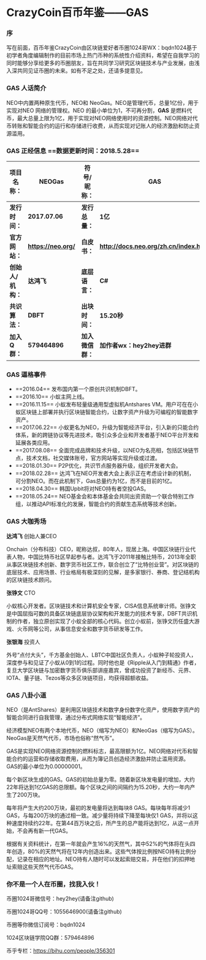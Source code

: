 
# CrazyCoin百币年鉴——GAS

### 序
写在前面，百币年鉴CrazyCoin由区块链爱好者币圈1024哥WX：bqdn1024基于初学者角度编辑制作的目前市场上热门币种的系统性介绍资料，希望在自我学习的同时能够分享给更多的币圈朋友，旨在共同学习研究区块链技术与产业发展，由浅入深共同见证币圈的未来。如有不足之处，还请多提意见。

### GAS 人话简介

NEO中内置两种原生代币，NEO和 NeoGas。NEO是管理代币，总量1亿份，用于实现对NEO 网络的管理权。NEO 的最小单位为1，不可再分割，**GAS** 是燃料代币，最大总量上限为1亿，用于实现对NEO网络使用时的资源控制。NEO网络对代币转账和智能合约的运行和存储进行收费，从而实现对记账人的经济激励和防止资源滥用。

### GAS 正经信息  ==数据更新时间：2018.5.28==

**项目名称：**| **NEOGas**|**符号/昵称：**|**GAS**
----------- | ----------- | ------------- | -------------
**发行时间：** | **2017.07.06** | **发行总量：**| **1亿**
**官方网站：**| **https://neo.org/**  | **白皮书：** | **http://docs.neo.org/zh.cn/index.html**
**创始人/机构：**  | **达鸿飞** | **底层语言：** | **C#**
**共识算法：** | **DBFT**  | **出块时间：**| **15.20秒**
**加入Q群：** | **579464896**  | **加入微信群：**| **加作者wx：hey2hey进群**


### GAS 逼格事件

 - ==2016.04== 发布国内第一个原创共识机制DBFT。 
 - ==2016.10== 小蚁主网上线。
 - ==2016.11.15== 小蚁发布轻量级通用型虚拟机Antshares VM。用户可在在小蚁区块链上部署并执行区块链智能合约，让数字资产升级为可编程的智能数字资产。
 - ==2017.06.22== 小蚁更名为NEO，升级为智能经济平台，引入新的只能合约体系，新的跨链协议等先进技术，吸引众多企业和开发者基于NEO平台开发和延展各类应用。
 - ==2017.08.08== 全面完成品牌和技术升级，以NEO为名亮相，包括区块链节点，技术文档，社交媒体账号，官方网站等实现升级或过渡。
 - ==2018.01.30== P2P优化，共识节点服务器升级，组织开发者大会。
 - ==2018.02.28== 达鸿飞在NEO开发者大会上表示正在考虑设计新的机制，可分割NEO。而在此机制下，Gas总量约为1亿，而不是目前的1亿。
 - ==2018.04.30== 韩国Upbit将对NEO持有者空投GAS。
 - ==2018.05.24== NEO基金会和本体基金会共同出资资助一个联合特别工作组，以推动API标准化的发展，智能合约的贡献生态系统等技术创新。


### GAS 大咖秀场

**达鸿飞** 创始人兼CEO

Onchain（分布科技）CEO，昵称达叔，80年人，现居上海。中国区块链行业代表人物，中国比特币社区早起参与者。达鸿飞于2011年接触比特币，2013年全职从事区块链技术创新、数字货币社区工作，联合创立了“比特创业营”。对区块链的底层技术、应用场景、行业格局有极深刻的见解，是多家银行、券商、登记结机构的区块链技术顾问。

**张铮文** CTO

小蚁核心开发者。区块链技术和计算机安全专家，CISA信息系统审计师。张铮文是中国屈指可数的具备区块链底层协议架构和开发能力的技术专家，DBFT共识机制的作者，独立原创实现了小蚁全部的核心代码。创立小蚁前，张铮文历任盛大游戏、火币网等公司，从事信息安全和数字货币研发等工作。

**张银海** 投资人

外号“点付大头”，千方基金创始人、LBTC中国社区负责人，小蚁种子轮投资人，深度参与和见证了小蚁从0到1的过程。同时他也是《Ripple从入门到精通》作者，复旦大学区块链与加密数字货币俱乐部讲座嘉宾，曾成功投资了新经币、元界、IOTA、量子链、Tezos等众多区块链项目，均获得超额收益。


### GAS 八卦小道

NEO（是AntShares）是利用区块链技术和数字身份数字化资产，使用数字资产的智能合同进行自我管理，通过分布式网络实现“智能经济”。

经济模型NEO有两个本地代币，NEO（缩写为NEO）和NeoGas（缩写为GAS）。NeoGas是天然气代币，市场也俗称“然气币”。

GAS是实现NEO网络资源控制的燃料标志，最高限额为1亿。NEO网络对代币和智能合约的运营和存储收取费用，从而为簿记员创造经济激励并防止滥用资源。GAS的最小单位为0.00000001。

每个新区块生成的GAS。GAS的初始总量为零。随着新区块发电量的增加，大约22年将达到1亿GAS的总限额。每个区块之间的间隔约为15.20秒，大约一年内产生了200万块。

每年将产生大约200万块，最初的发电量将达到每块8 GAS。每块每年将减少1 GAS，与每200万块的通过相一致。减少量将持续下降至每块仅1 GAS，并将以这种速度持续约22年。在第44百万块之后，所产生的总产能将达到1亿，从这一点开始，不会再有新一代GAS。

根据有关资料统计，在第一年就会产生16%的天然气，其中52%的气体将在头四年创造，80%的天然气将在12年内创造出来。这些气体按比例按NEO持有比例分配，记录在相应的地址。NEO持有人随时可以发起索赔交易，并在他们的扣押地址索赔这些天然气代币GAS。


### 你不是一个人在币圈，找我入伙！
币圈1024哥微信号：hey2hey(请备注github)

币圈1024哥QQ号：1055646900(请备注github)

币圈等你微信订阅号：bqdn1024

1024区块链学院QQ群：579464896

币乎专栏：https://bihu.com/people/356301

